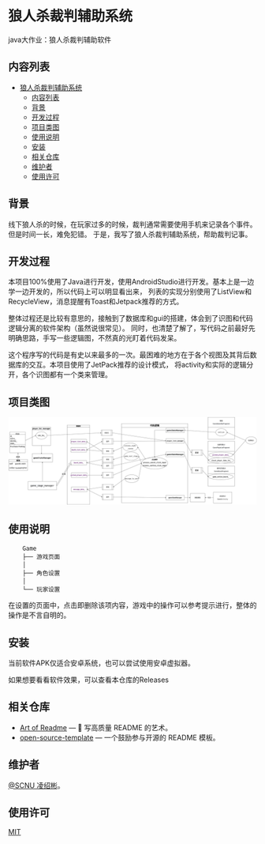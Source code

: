 # 狼人杀裁判辅助系统

java大作业：狼人杀裁判辅助软件


## 内容列表

- [狼人杀裁判辅助系统](#狼人杀裁判辅助系统)
    - [内容列表](#内容列表)
    - [背景](#背景)
    - [开发过程](#开发过程)
    - [项目类图](#项目类图)
    - [使用说明](#使用说明)
    - [安装](#安装)
    - [相关仓库](#相关仓库)
    - [维护者](#维护者)
    - [使用许可](#使用许可)

## 背景
线下狼人杀的时候，在玩家过多的时候，裁判通常需要使用手机来记录各个事件。但是时间一长，难免犯错。
于是，我写了狼人杀裁判辅助系统，帮助裁判记事。


## 开发过程

本项目100%使用了Java进行开发，使用AndroidStudio进行开发。基本上是一边学一边开发的，所以代码上可以明显看出来，
列表的实现分别使用了ListView和RecycleView，消息提醒有Toast和Jetpack推荐的方式。

整体过程还是比较有意思的，接触到了数据库和gui的搭建，体会到了识图和代码逻辑分离的软件架构（虽然说很常见）。
同时，也清楚了解了，写代码之前最好先明确思路，手写一些逻辑图，不然真的光盯着代码发呆。

这个程序写的代码是有史以来最多的一次。最困难的地方在于各个视图及其背后数据库的交互。本项目使用了JetPack推荐的设计模式，
将activity和实际的逻辑分开，各个识图都有一个类来管理。

## 项目类图

![类图](Java_hw.jpg)

## 使用说明

```
    Game
    ├── 游戏页面
    │    
    ├── 角色设置
    │    
    └── 玩家设置
```

在设置的页面中，点击即删除该项内容，游戏中的操作可以参考提示进行，整体的操作是不言自明的。


## 安装
当前软件APK仅适合安卓系统，也可以尝试使用安卓虚拟器。

如果想要看看软件效果，可以查看本仓库的Releases


## 相关仓库

- [Art of Readme](https://github.com/noffle/art-of-readme) — 💌 写高质量 README 的艺术。
- [open-source-template](https://github.com/davidbgk/open-source-template/) — 一个鼓励参与开源的 README 模板。

## 维护者

[@SCNU 凌绍彬](https://github.com/AB-pixel-pixel)。


## 使用许可

[MIT](LICENSE) 
